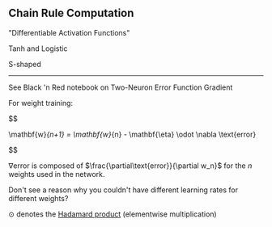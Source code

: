 ## Chain Rule Computation

"Differentiable Activation Functions"

Tanh and Logistic

S-shaped

***

See Black 'n Red notebook on Two-Neuron Error Function Gradient

For weight training:

$$

\mathbf{w}_{n+1} = \mathbf{w}_{n} - \mathbf{\eta} \odot \nabla \text{error}

$$

$\nabla \text{error}$ is composed of $\frac{\partial\text{error}}{\partial w_n}$ for the $n$ weights used in the network.

Don't see a reason why you couldn't have different learning rates for different weights?

$\odot$ denotes the [Hadamard product](https://en.wikipedia.org/wiki/Hadamard_product_(matrices)) (elementwise multiplication)
